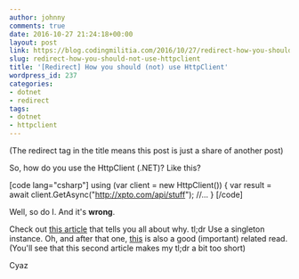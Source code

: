```yaml
---
author: johnny
comments: true
date: 2016-10-27 21:24:18+00:00
layout: post
link: https://blog.codingmilitia.com/2016/10/27/redirect-how-you-should-not-use-httpclient/
slug: redirect-how-you-should-not-use-httpclient
title: '[Redirect] How you should (not) use HttpClient'
wordpress_id: 237
categories:
- dotnet
- redirect
tags:
- dotnet
- httpclient
---
```


(The redirect tag in the title means this post is just a share of another post)

So, how do you use the HttpClient (.NET)? Like this?

[code lang="csharp"]
using (var client = new HttpClient())
{
    var result = await client.GetAsync("http://xpto.com/api/stuff");
    //...
}
[/code]

Well, so do I. And it's **wrong**.

Check out [this article](http://aspnetmonsters.com/2016/08/2016-08-27-httpclientwrong/) that tells you all about why.
tl;dr
Use a singleton instance.
Oh, and after that one, [this](http://byterot.blogspot.pt/2016/07/singleton-httpclient-dns.html) is also a good (important) related read.
(You'll see that this second article makes my tl;dr a bit too short)

Cyaz
